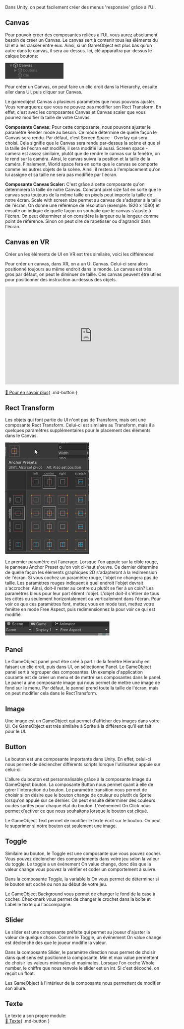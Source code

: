Dans Unity, on peut facilement créer des menus 'responsive' grâce à l'UI.   
      

## Canvas
Pour pouvoir créer des composantes reliées à l'UI, vous aurez absolument besoin de créer un Canvas. Le canvas sert à contenir tous les éléments du UI et à les classer entre eux. Ainsi, si un GameObject est plus bas qu'un autre dans le canvas, il sera au-dessus. Ici, clé apparaîtra par-dessus le calque boutons: 

<img src="../images/ui.jpg">
   
Pour créer un Canvas, on peut faire un clic droit dans la Hierarchy, ensuite aller dans UI, puis cliquer sur Canvas.     

Le gameobject Canvas a plusieurs paramètres que nous pouvons ajuster. Vous remarquerez que vous ne pouvez pas modifier son Rect Transform. En effet, c'est avec les composantes Canvas et Canvas scaler que vous pourrez modifier la taille de votre Canvas.     

**Composante Canvas:** Pour cette composante, nous pouvons ajuster le paramètre Render mode au besoin. Ce mode détermine de quelle façon le Canvas sera rendu. Par défaut, c'est Screen Space - Overlay qui sera choisi. Cela signifie que le Canvas sera rendu par-dessus la scène et que si la taille de l'écran est modifié, il sera modifié lui aussi. Screen space - camera est assez similaire, plutôt que de rendre le canvas sur la fenêtre, on le rend sur la caméra. Ainsi, le canvas suivra la position et la taille de la caméra. Finalement, World space fera en sorte que le canvas se comporte comme les autres objets de la scène. Ainsi, il restera à l'emplacement qu'on lui assigne et sa taille ne sera pas modifiée par l'écran.     

**Composante Canvas Scaler:** C'est grâce à cette composante qu'on déterminera la taille de notre Canvas. Constant pixel size fait en sorte que le canvas sera toujours de la même taille en pixels peut importe la taille de notre écran. Scale with screen size permet au canvas de s'adapter à la taille de l'écran. On donne une référence de résolution (exemple: 1920 x 1080) et ensuite on indique de quelle façon on souhaite que le canvas s'ajuste à l'écran. On peut déterminer si on considère la largeur ou la longeur comme point de référence. Sinon on peut dire de rapetisser ou d'agrandir dans l'écran.     


## Canvas en VR
Créer un les éléments de UI en VR est très similaire, voici les différences!     

Pour créer un canvas, dans XR, on a un UI Canvas. Celui-ci sera alors positionné toujours au même endroit dans le monde. Le canvas est très gros par défaut, on peut le diminuer de taille. Ces canvas peuvent être utiles pour positionner des instruction au-dessus des objets.    

<iframe width="560" height="315" src="https://www.youtube.com/embed/rR4dcvoYjOE?si=C4gcFpWXdgzw8ed8" title="YouTube video player" frameborder="0" allow="accelerometer; autoplay; clipboard-write; encrypted-media; gyroscope; picture-in-picture; web-share" referrerpolicy="strict-origin-when-cross-origin" allowfullscreen></iframe>

[📁 Pour en savoir plus](https://learn.unity.com/tutorial/2-4-user-interface-1?uv=2020.3&courseId=60183276edbc2a2e6c4c7dae&projectId=601834b9edbc2a4418546660#){ .md-button }   <br>

   

      
## Rect Transform
Les objets qui font partie du UI n'ont pas de Transform, mais ont une composante Rect Transform. Celui-ci est similaire au Transform, mais il a quelques paramètres supplémentaires pour le placement des éléments dans le Canvas.   

<img src="../images/rect.jpg">

Le premier paramètre est l'ancrage. Lorsque l'on appuie sur la cible rouge, le panneau Anchor Preset qu'on voit ci-haut s'ouvre. Ce dernier détermine de quelle façon les éléments graphiques 2D s'adapteront à la redimension de l'écran. Si vous cochez un paramètre rouge, l'objet ne changera pas de taille. Les paramètres rouges indiquent à quel endroit l'objet devrait s'accrocher. Ainsi, doit-il rester au centre ou plutôt se fier à un coin? Les paramètres bleus pour leur part étirent l'objet. L'objet doit-il s'étirer de tous les côtés ou seulement horizontalement ou verticalement dans l'écran. Pour voir ce que ces paramètres font, mettez vous en mode test, mettez votre fenêtre en mode Free Aspect, puis redimensionnez la pour voir ce qui est modifié.   

<img src="../images/free.jpg">
      

## Panel
Le GameObject panel peut être créé à partir de la fenêtre Hierarchy en faisant un clic droit, puis dans UI, on sélectionne Panel. Le GameObject panel sert à regrouper des composantes. Un exemple d'application courante est de créer un menu et de mettre ses composantes dans le panel. Le panel a une composante image qui nous permet de mettre une image de fond sur le menu. Par défaut, le pannel prend toute la taille de l'écran, mais on peut modifier cela dans le RectTransform.   

      

## Image
Une image est un GameObject qui permet d'afficher des images dans votre UI. Ce GameObject est très similaire à Sprite à la différence qu'il est fait pour le UI. 


      

## Button
Le bouton est une composante importante dans Unity. En effet, celui-ci nous permet de déclencher différents scripts lorsque l'utilisateur appuie sur celui-ci.     

L'allure du bouton est personnalisable grâce à la composante Image du GameObject bouton. La composante Button nous permet quant à elle de gérer l'interaction du bouton. Le paramètre transition nous permet de choisir si on désire que le bouton change de couleur ou plutôt de Sprite lorsqu'on appuie sur ce dernier. On peut ensuite déterminer des couleurs ou des sprites pour chaque état du bouton. L'événement On Click nous permet d'activer ce que nous souhaitons lorsque le bouton est cliqué.      

Le GameObject Text permet de modifier le texte écrit sur le bouton. On peut le supprimer si notre bouton est seulement une image.   

      

## Toggle
Similaire au bouton, le Toggle est une composante que vous pouvez cocher. Vous pouvez déclencher des comportements dans votre jeu selon la valeur du toggle. Le toggle a un événement On value change, donc dès que la valeur change vous pouvez la vérifier et coder un comportement à suivre.     

Dans la composante Toggle, la variable Is On vous permet de déterminer si le bouton est coché ou non au début de votre jeu.    

Le GameObject Background vous permet de changer le fond de la case à cocher. Checkmark vous permet de changer le crochet dans la boîte et Label le texte qui l'accompagne.   

      

## Slider
Le slider est une composante préfaite qui permet au joueur d'ajuster la valeur de quelque chose. Comme le Toggle, un événement On value change est déclenché dès que le joueur modifie la valeur.   

   
Dans la composante Slider, le paramètre direction nous permet de choisir dans quel sens est positionné la composante. Min et max value permettent de choisir les valeurs minimales et maximales.  Lorsque l'on coche Whole number, le chiffre que nous renvoie le slider est un int. Si c'est décoché, on reçoit un float.    

Les GameObject à l'intérieur de la composante nous permettent de modifier son allure.   

      

## Texte
Le texte a son propre module:   
[📁 Texte](./font.md){ .md-button }   <br>
